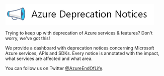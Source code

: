 ![Logo](./media/logo/wide.png)

Trying to keep up with deprecation of Azure services & features? Don't worry, we've got this!

We provide a dashboard with deprecation notices concerning Microsoft Azure services, APIs and SDKs.
Every notice is annotated with the impact, what services are affected and what area.

You can follow us on Twitter [@AzureEndOfLife](https://twitter.com/azureendoflife).
